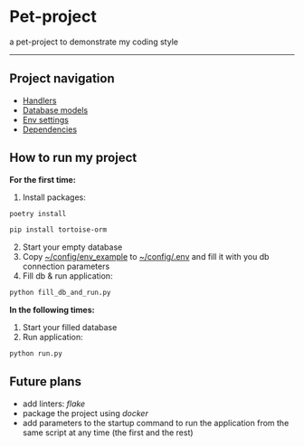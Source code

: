 # Pet-project

a pet-project to demonstrate my coding style
___
## Project navigation
- [Handlers](https://github.com/Kosichkahi/toy/tree/main/app/routers/default/handlers)
- [Database models](https://github.com/Kosichkahi/toy/blob/main/database/models.py)
- [Env settings](https://github.com/Kosichkahi/toy/tree/main/config)
- [Dependencies](https://github.com/Kosichkahi/toy/blob/main/pyproject.toml)
## How to run my project
**For the first time:**
1. Install packages:
```bash
poetry install
```
```bash
pip install tortoise-orm
```
2. Start your empty database
3. Copy [~/config/env_example](https://github.com/Kosichkahi/toy/blob/main/config/env_example) to [~/config/.env](https://github.com/Kosichkahi/toy/tree/main/config) and fill it with you db connection parameters
4. Fill db & run application:
```bash
python fill_db_and_run.py
```
**In the following times:**
1. Start your filled database
5. Run application:
```bash
python run.py
```
## Future plans
- add linters: _flake_
- package the project using _docker_
- add parameters to the startup command to run the application from the same script at any time (the first and the rest)
